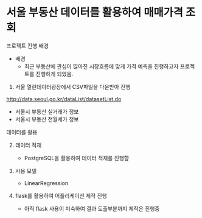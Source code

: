 # 서울 부동산 데이터를 활용하여 매매가격 조회

프로젝트 진행 배경
- 배경
  - 최근 부동산에 관심이 많아진 시장흐름에 맞게 가격 예측을 진행하고자 프로젝트를 진행하게 되었음.



1. 서울 열린데이터광장에서 CSV파일을 다운받아 진행

http://data.seoul.go.kr/dataList/datasetList.do

- 서울시 부동산 실거래가 정보
- 서울시 부동산 전월세가 정보

데이터를 활용

2. 데이터 적재
   - PostgreSQL을 활용하여 데이터 적재를 진행함

3. 사용 모델
   - LinearRegression

4. flask를 활용하여 어플리케이션 제작 진행
   - 아직 flask 사용이 미숙하여 결과 도출부분까지 제작은 진행중


